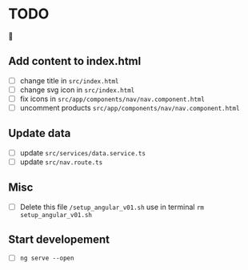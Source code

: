 # TODO

🐞

## Add content to index.html

- [ ] change title in `src/index.html`
- [ ] change svg icon in `src/index.html`
- [ ] fix icons in `src/app/components/nav/nav.component.html`
- [ ] uncomment products `src/app/components/nav/nav.component.html`

## Update data

- [ ] update `src/services/data.service.ts`
- [ ] update `src/nav.route.ts`

## Misc

- [ ] Delete this file `/setup_angular_v01.sh` use in terminal `rm setup_angular_v01.sh`

## Start developement

- [ ] `ng serve --open`



